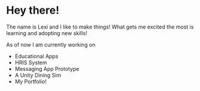 # Hey there!

The name is Lexi and I like to make things! What gets me excited the most is learning and adopting new skills!

As of now I am currently working on
- Educational Apps
- HRIS System
- Messaging App Prototype
- A Unity Dining Sim
- My Portfolio!
